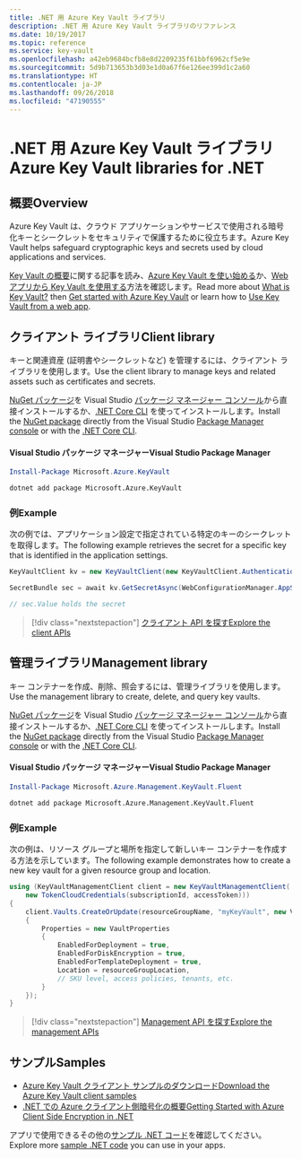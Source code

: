 ```yaml
---
title: .NET 用 Azure Key Vault ライブラリ
description: .NET 用 Azure Key Vault ライブラリのリファレンス
ms.date: 10/19/2017
ms.topic: reference
ms.service: key-vault
ms.openlocfilehash: a42eb9684bcfb8e8d2209235f61bbf6962cf5e9e
ms.sourcegitcommit: 5d9b713653b3d03e1d0a67f6e126ee399d1c2a60
ms.translationtype: HT
ms.contentlocale: ja-JP
ms.lasthandoff: 09/26/2018
ms.locfileid: "47190555"
---
```

# <a name="azure-key-vault-libraries-for-net"></a><span data-ttu-id="28412-103">.NET 用 Azure Key Vault ライブラリ</span><span class="sxs-lookup"><span data-stu-id="28412-103">Azure Key Vault libraries for .NET</span></span>

## <a name="overview"></a><span data-ttu-id="28412-104">概要</span><span class="sxs-lookup"><span data-stu-id="28412-104">Overview</span></span>

<span data-ttu-id="28412-105">Azure Key Vault は、クラウド アプリケーションやサービスで使用される暗号化キーとシークレットをセキュリティで保護するために役立ちます。</span><span class="sxs-lookup"><span data-stu-id="28412-105">Azure Key Vault helps safeguard cryptographic keys and secrets used by cloud applications and services.</span></span>

<span data-ttu-id="28412-106">[Key Vault の概要](/azure/key-vault/key-vault-whatis)に関する記事を読み、[Azure Key Vault を使い始める](/azure/key-vault/key-vault-get-started)か、[Web アプリから Key Vault を使用する](/azure/key-vault/key-vault-use-from-web-application)方法を確認します。</span><span class="sxs-lookup"><span data-stu-id="28412-106">Read more about [What is Key Vault?](/azure/key-vault/key-vault-whatis) then [Get started with Azure Key Vault](/azure/key-vault/key-vault-get-started) or learn how to [Use Key Vault from a web app](/azure/key-vault/key-vault-use-from-web-application).</span></span>

## <a name="client-library"></a><span data-ttu-id="28412-107">クライアント ライブラリ</span><span class="sxs-lookup"><span data-stu-id="28412-107">Client library</span></span>

<span data-ttu-id="28412-108">キーと関連資産 (証明書やシークレットなど) を管理するには、クライアント ライブラリを使用します。</span><span class="sxs-lookup"><span data-stu-id="28412-108">Use the client library to manage keys and related assets such as certificates and secrets.</span></span>

<span data-ttu-id="28412-109">[NuGet パッケージ](https://www.nuget.org/packages/Microsoft.Azure.KeyVault)を Visual Studio [パッケージ マネージャー コンソール][PackageManager]から直接インストールするか、[.NET Core CLI][DotNetCLI] を使ってインストールします。</span><span class="sxs-lookup"><span data-stu-id="28412-109">Install the [NuGet package](https://www.nuget.org/packages/Microsoft.Azure.KeyVault) directly from the Visual Studio [Package Manager console][PackageManager] or with the [.NET Core CLI][DotNetCLI].</span></span>

#### <a name="visual-studio-package-manager"></a><span data-ttu-id="28412-110">Visual Studio パッケージ マネージャー</span><span class="sxs-lookup"><span data-stu-id="28412-110">Visual Studio Package Manager</span></span>

```powershell
Install-Package Microsoft.Azure.KeyVault
```

```bash
dotnet add package Microsoft.Azure.KeyVault
```

### <a name="example"></a><span data-ttu-id="28412-111">例</span><span class="sxs-lookup"><span data-stu-id="28412-111">Example</span></span>

<span data-ttu-id="28412-112">次の例では、アプリケーション設定で指定されている特定のキーのシークレットを取得します。</span><span class="sxs-lookup"><span data-stu-id="28412-112">The following example retrieves the secret for a specific key that is identified in the application settings.</span></span>

```csharp
KeyVaultClient kv = new KeyVaultClient(new KeyVaultClient.AuthenticationCallback(securityToken));

SecretBundle sec = await kv.GetSecretAsync(WebConfigurationManager.AppSettings["SecretUri"]);

// sec.Value holds the secret
```

> [!div class="nextstepaction"]
> [<span data-ttu-id="28412-113">クライアント API を探す</span><span class="sxs-lookup"><span data-stu-id="28412-113">Explore the client APIs</span></span>](/dotnet/api/overview/azure/keyvault/client)

## <a name="management-library"></a><span data-ttu-id="28412-114">管理ライブラリ</span><span class="sxs-lookup"><span data-stu-id="28412-114">Management library</span></span>

<span data-ttu-id="28412-115">キー コンテナーを作成、削除、照会するには、管理ライブラリを使用します。</span><span class="sxs-lookup"><span data-stu-id="28412-115">Use the management library to create, delete, and query key vaults.</span></span>

<span data-ttu-id="28412-116">[NuGet パッケージ](https://www.nuget.org/packages/Microsoft.Azure.Management.KeyVault.Fluent)を Visual Studio [パッケージ マネージャー コンソール][PackageManager]から直接インストールするか、[.NET Core CLI][DotNetCLI] を使ってインストールします。</span><span class="sxs-lookup"><span data-stu-id="28412-116">Install the [NuGet package](https://www.nuget.org/packages/Microsoft.Azure.Management.KeyVault.Fluent) directly from the Visual Studio [Package Manager console][PackageManager] or with the [.NET Core CLI][DotNetCLI].</span></span>

#### <a name="visual-studio-package-manager"></a><span data-ttu-id="28412-117">Visual Studio パッケージ マネージャー</span><span class="sxs-lookup"><span data-stu-id="28412-117">Visual Studio Package Manager</span></span>

```powershell
Install-Package Microsoft.Azure.Management.KeyVault.Fluent
```

```bash
dotnet add package Microsoft.Azure.Management.KeyVault.Fluent
```

### <a name="example"></a><span data-ttu-id="28412-118">例</span><span class="sxs-lookup"><span data-stu-id="28412-118">Example</span></span>

<span data-ttu-id="28412-119">次の例は、リソース グループと場所を指定して新しいキー コンテナーを作成する方法を示しています。</span><span class="sxs-lookup"><span data-stu-id="28412-119">The following example demonstrates how to create a new key vault for a given resource group and location.</span></span>

```csharp
using (KeyVaultManagementClient client = new KeyVaultManagementClient(
    new TokenCloudCredentials(subscriptionId, accessToken)))
{
    client.Vaults.CreateOrUpdate(resourceGroupName, "myKeyVault", new VaultCreateOrUpdateParameters
    {
        Properties = new VaultProperties
        {
            EnabledForDeployment = true,
            EnabledForDiskEncryption = true,
            EnabledForTemplateDeployment = true,
            Location = resourceGroupLocation,
            // SKU level, access policies, tenants, etc.
        }
    });
}
```

> [!div class="nextstepaction"]
> [<span data-ttu-id="28412-120">Management API を探す</span><span class="sxs-lookup"><span data-stu-id="28412-120">Explore the management APIs</span></span>](/dotnet/api/overview/azure/keyvault/management)

## <a name="samples"></a><span data-ttu-id="28412-121">サンプル</span><span class="sxs-lookup"><span data-stu-id="28412-121">Samples</span></span>

* [<span data-ttu-id="28412-122">Azure Key Vault クライアント サンプルのダウンロード</span><span class="sxs-lookup"><span data-stu-id="28412-122">Download the Azure Key Vault client samples</span></span>](https://www.microsoft.com/download/details.aspx?id=45343)
* [<span data-ttu-id="28412-123">.NET での Azure クライアント側暗号化の概要</span><span class="sxs-lookup"><span data-stu-id="28412-123">Getting Started with Azure Client Side Encryption in .NET</span></span>](https://azure.microsoft.com/resources/samples/storage-dotnet-client-side-encryption/)


<span data-ttu-id="28412-124">アプリで使用できるその他の[サンプル .NET コード](https://azure.microsoft.com/resources/samples/?platform=dotnet)を確認してください。</span><span class="sxs-lookup"><span data-stu-id="28412-124">Explore more [sample .NET code](https://azure.microsoft.com/resources/samples/?platform=dotnet) you can use in your apps.</span></span>

[PackageManager]: https://docs.microsoft.com/nuget/tools/package-manager-console
[DotNetCLI]: https://docs.microsoft.com/dotnet/core/tools/dotnet-add-package
